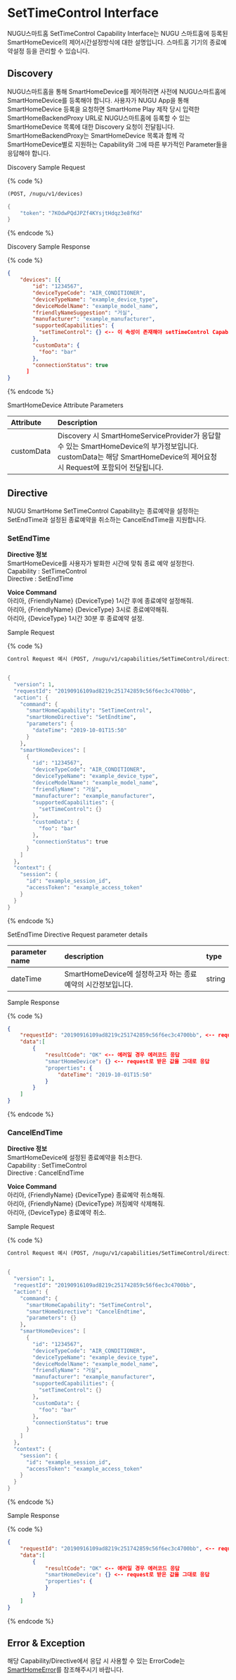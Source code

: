 # SetTimeControl Interface

NUGU스마트홈 SetTimeControl Capability Interface는 NUGU 스마트홈에 등록된 SmartHomeDevice의 제어시간설정방식에 대한 설명입니다. 스마트홈 기기의 종료예약설정 등을 관리할 수 있습니다.

## Discovery

NUGU스마트홈을 통해 SmartHomeDevice를 제어하려면 사전에 NUGU스마트홈에 SmartHomeDevice를 등록해야 합니다. 사용자가 NUGU App을 통해 SmartHomeDevice 등록을 요청하면 SmartHome Play 제작 당시 입력한 SmartHomeBackendProxy URL로 NUGU스마트홈에 등록할 수 있는 SmartHomeDevice 목록에 대한 Discovery 요청이 전달됩니다. SmartHomeBackendProxy는 SmartHomeDevice 목록과 함께 각 SmartHomeDevice별로 지원하는 Capability와 그에 따른 부가적인 Parameter들을 응답해야 합니다.

Discovery Sample Request

{% code %}
```scheme
(POST, /nugu/v1/devices)

{
    "token": "7KOdwPQdJPZf4KYsjtHdqz3e8fKd"
}
```
{% endcode %}

Discovery Sample Response

{% code %}
```json
{
    "devices": [{
        "id": "1234567",
        "deviceTypeCode": "AIR_CONDITIONER",
        "deviceTypeName": "example_device_type",
        "deviceModelName": "example_model_name",
        "friendlyNameSuggestion": "거실",
        "manufacturer": "example_manufacturer",
        "supportedCapabilities": {
          "setTimeControl": {} <-- 이 속성이 존재해야 setTimeControl Capability 사용 가능.
        },
        "customData": {
          "foo": "bar"
        },
        "connectionStatus": true
      ]
}
```
{% endcode %}

SmartHomeDevice Attribute Parameters

| Attribute | Description |
| :--- | :--- |
| customData | Discovery 시 SmartHomeServiceProvider가 응답할 수 있는 SmartHomeDevice의 부가정보입니다. customData는 해당 SmartHomeDevice의 제어요청 시 Request에 포함되어 전달됩니다. |

## Directive

NUGU SmartHome SetTimeControl Capability는 종료예약을 설정하는 SetEndTime과 설정된 종료예약을 취소하는 CancelEndTime을 지원합니다.

### SetEndTime

**Directive 정보**  
SmartHomeDevice를 사용자가 발화한 시간에 맞춰 종료 예약 설정한다.  
Capability : SetTimeControl  
Directive : SetEndTime

**Voice Command**  
아리아, {FriendlyName} {DeviceType} 1시간 후에 종료예약 설정해줘.  
아리아, {FriendlyName} {DeviceType} 3시로 종료예약해줘.  
아리아, {DeviceType} 1시간 30분 후 종료예약 설정.

Sample Request

{% code %}
```scheme
Control Request 예시 (POST, /nugu/v1/capabilities/SetTimeControl/directives/SetEndtime)


{
  "version": 1,
  "requestId": "20190916109ad8219c251742859c56f6ec3c4700bb",
  "action": {
    "command": {
      "smartHomeCapability": "SetTimeControl",
      "smartHomeDirective": "SetEndtime",
      "parameters": {
        "dateTime": "2019-10-01T15:50"
      }
    },
    "smartHomeDevices": [
      {
        "id": "1234567",
        "deviceTypeCode": "AIR_CONDITIONER",
        "deviceTypeName": "example_device_type",
        "deviceModelName": "example_model_name",
        "friendlyName": "거실",
        "manufacturer": "example_manufacturer",
        "supportedCapabilities": {
          "setTimeControl": {}
        },
        "customData": {
          "foo": "bar"
        },
        "connectionStatus": true
      }
    ]
  },
  "context": {
    "session": {
      "id": "example_session_id",
      "accessToken": "example_access_token"
    }
  }
}
```
{% endcode %}

SetEndTime Directive Request parameter details

| parameter name | description | type |
| :--- | :--- | :--- |
| dateTime | SmartHomeDevice에 설정하고자 하는 종료예약의 시간정보입니다. | string |

Sample Response

{% code %}
```json
{
    "requestId": "20190916109ad8219c251742859c56f6ec3c4700bb", <-- request로 받은 값을 그대로 응답
    "data":[
        {
            "resultCode": "OK" <-- 에러일 경우 에러코드 응답
            "smartHomeDevice": {} <-- request로 받은 값을 그대로 응답
            "properties": {
                "dateTime": "2019-10-01T15:50"
            }
        }
    ]
}
```
{% endcode %}

### CancelEndTime

**Directive 정보**  
SmartHomeDevice에 설정된 종료예약을 취소한다.  
Capability : SetTimeControl  
Directive : CancelEndTime

**Voice Command**  
아리아, {FriendlyName} {DeviceType} 종료예약 취소해줘.  
아리아, {FriendlyName} {DeviceType} 꺼짐예약 삭제해줘.  
아리아, {DeviceType} 종료예약 취소.

Sample Request

{% code %}
```scheme
Control Request 예시 (POST, /nugu/v1/capabilities/SetTimeControl/directives/CancelEndtime)


{
  "version": 1,
  "requestId": "20190916109ad8219c251742859c56f6ec3c4700bb",
  "action": {
    "command": {
      "smartHomeCapability": "SetTimeControl",
      "smartHomeDirective": "CancelEndtime",
      "parameters": {}
    },
    "smartHomeDevices": [
      {
        "id": "1234567",
        "deviceTypeCode": "AIR_CONDITIONER",
        "deviceTypeName": "example_device_type",
        "deviceModelName": "example_model_name",
        "friendlyName": "거실",
        "manufacturer": "example_manufacturer",
        "supportedCapabilities": {
          "setTimeControl": {}
        },
        "customData": {
          "foo": "bar"
        },
        "connectionStatus": true
      }
    ]
  },
  "context": {
    "session": {
      "id": "example_session_id",
      "accessToken": "example_access_token"
    }
  }
}
```
{% endcode %}

Sample Response

{% code %}
```json
{
    "requestId": "20190916109ad8219c251742859c56f6ec3c4700bb", <-- request로 받은 값을 그대로 응답
    "data":[
        {
            "resultCode": "OK" <-- 에러일 경우 에러코드 응답
            "smartHomeDevice": {} <-- request로 받은 값을 그대로 응답
            "properties": {
            }
        }
    ]
}
```
{% endcode %}

## Error & Exception

해당 Capability/Directive에서 응답 시 사용할 수 있는 ErrorCode는 [SmartHomeError](../smarthomeerror.md)를 참조해주시기 바랍니다.

